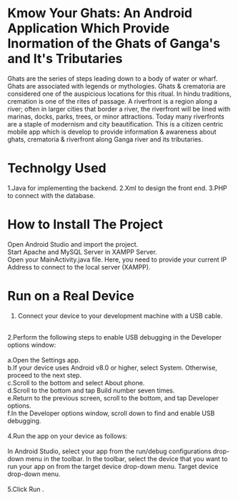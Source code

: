 # Kmow Your Ghats: An Android Application Which Provide Inormation of the Ghats of Ganga's and It's Tributaries

Ghats are the series of steps leading down to a body of water or wharf. Ghats are associated with legends or mythologies.  Ghats & crematoria are considered one of the auspicious locations for this ritual. In hindu traditions, cremation is one of the rites of passage. A riverfront is a region along a river; often in larger cities that border a river, the riverfront will be lined with marinas, docks, parks, trees, or minor attractions. Today many riverfronts are a staple of modernism and city beautification. This is a citizen centric mobile app which is develop to provide information & awareness about ghats, crematoria & riverfront along Ganga river and its tributaries.

# Technolgy Used
1.Java for implementing the backend.
2.Xml to design the front end.
3.PHP to connect with the database.

# How to Install The Project
Open Android Studio and import the project.<br>
 Start Apache and MySQL Server in XAMPP Server.<br>
 Open your MainActivity.java file. Here, you need to provide your current IP Address to connect to the local server (XAMPP).<br>
 
 # Run on a Real Device
 1. Connect your device to your development machine with a USB cable. <br>
 <br>
 2.Perform the following steps to enable USB debugging in the Developer options window:<br>
 <br>
   a.Open the Settings app.<br>
   b.If your device uses Android v8.0 or higher, select System. Otherwise, proceed to the next step.<br>
   c.Scroll to the bottom and select About phone.<br>
   d.Scroll to the bottom and tap Build number seven times.<br>
   e.Return to the previous screen, scroll to the bottom, and tap Developer options.<br>
   f.In the Developer options window, scroll down to find and enable USB debugging.<br>
  <br>
4.Run the app on your device as follows:<br>
<br>
  In Android Studio, select your app from the run/debug configurations drop-down menu in the toolbar.
  In the toolbar, select the device that you want to run your app on from the target device drop-down menu.
  Target device drop-down menu.<br>
<br>
5.Click Run .
